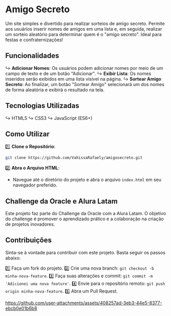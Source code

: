 
# Amigo Secreto

Um site simples e divertido para realizar sorteios de amigo secreto. Permite aos usuários inserir nomes de amigos em uma lista e, em seguida, realizar um sorteio aleatório para determinar quem é o "amigo secreto". Ideal para festas e confraternizações!

## Funcionalidades

↪️ **Adicionar Nomes**: Os usuários podem adicionar nomes por meio de um campo de texto e de um botão "Adicionar".
↪️ **Exibir Lista**: Os nomes inseridos serão exibidos em uma lista visível na página.
↪️ **Sortear Amigo Secreto**: Ao finalizar, um botão "Sortear Amigo" selecionará um dos nomes de forma aleatória e exibirá o resultado na tela.

## Tecnologias Utilizadas

↪️ HTML5
↪️ CSS3
↪️ JavaScript (ES6+)

## Como Utilizar

1️⃣ **Clone o Repositório**:
   ```sh
   git clone https://github.com/VahissaRafaely/amigosecreto.git
   ```
2️⃣ **Abra o Arquivo HTML**:
   - Navegue até o diretório do projeto e abra o arquivo `index.html` em seu navegador preferido.

## Challenge da Oracle e Alura Latam

Este projeto faz parte do Challenge da Oracle com a Alura Latam. O objetivo do challenge é promover o aprendizado prático e a colaboração na criação de projetos inovadores. 

## Contribuições

Sinta-se à vontade para contribuir com este projeto. Basta seguir os passos abaixo:

1️⃣ Faça um fork do projeto.
2️⃣ Crie uma nova branch: `git checkout -b minha-nova-feature`.
3️⃣ Faça suas alterações e commit: `git commit -m 'Adicionei uma nova feature'`.
4️⃣ Envie para o repositório remoto: `git push origin minha-nova-feature`.
5️⃣ Abra um Pull Request.


https://github.com/user-attachments/assets/408257ad-3eb3-44e5-8377-ebcb0e01b6b8


